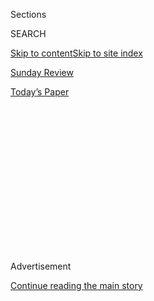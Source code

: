 <div id="app">

<div>

<div>

<div>

<div class="NYTAppHideMasthead css-1q2w90k e1suatyy0">

<div class="section css-ui9rw0 e1suatyy2">

<div class="css-eph4ug er09x8g0">

<div class="css-6n7j50">

</div>

<span class="css-1dv1kvn">Sections</span>

<div class="css-10488qs">

<span class="css-1dv1kvn">SEARCH</span>

</div>

[Skip to content](#site-content)[Skip to site index](#site-index)

</div>

<div id="masthead-section-label" class="css-1wr3we4 eaxe0e00">

[Sunday
Review](https://www.nytimes3xbfgragh.onion/section/opinion/sunday)

</div>

<div class="css-10698na e1huz5gh0">

</div>

</div>

<div id="masthead-bar-one" class="section hasLinks css-15hmgas e1csuq9d3">

<div class="css-uqyvli e1csuq9d0">

</div>

<div class="css-1uqjmks e1csuq9d1">

</div>

<div class="css-9e9ivx">

[](https://myaccount.nytimes3xbfgragh.onion/auth/login?response_type=cookie&client_id=vi)

</div>

<div class="css-1bvtpon e1csuq9d2">

[Today’s
Paper](https://www.nytimes3xbfgragh.onion/section/todayspaper)

</div>

</div>

</div>

</div>

<div data-aria-hidden="false">

<div id="site-content" data-role="main">

<div>

<div class="css-1aor85t" style="opacity:0.000000001;z-index:-1;visibility:hidden">

<div class="css-1hqnpie">

<div class="css-epjblv">

<span class="css-17xtcya">[Sunday
Review](/section/opinion/sunday)</span><span class="css-x15j1o">|</span><span class="css-fwqvlz">Why
Lyndon Johnson Dropped
Out</span>

</div>

<div class="css-k008qs">

<div class="css-1iwv8en">

<span class="css-18z7m18"></span>

<div>

</div>

</div>

<span class="css-1n6z4y">https://nyti.ms/2pCXjbv</span>

<div class="css-1705lsu">

<div class="css-4xjgmj">

<div class="css-4skfbu" data-role="toolbar" data-aria-label="Social Media Share buttons, Save button, and Comments Panel with current comment count" data-testid="share-tools">

  - 
  - 
  - 
  - 
    
    <div class="css-6n7j50">
    
    </div>

  - 
  - 

</div>

</div>

</div>

</div>

</div>

</div>

<div id="NYT_TOP_BANNER_REGION" class="css-13pd83m">

</div>

<div id="top-wrapper" class="css-1sy8kpn">

<div id="top-slug" class="css-l9onyx">

Advertisement

</div>

[Continue reading the main
story](#after-top)

<div class="ad top-wrapper" style="text-align:center;height:100%;display:block;min-height:250px">

<div id="top" class="place-ad" data-position="top" data-size-key="top">

</div>

</div>

<div id="after-top">

</div>

</div>

<div id="sponsor-wrapper" class="css-1hyfx7x">

<div id="sponsor-slug" class="css-19vbshk">

Supported by

</div>

[Continue reading the main
story](#after-sponsor)

<div id="sponsor" class="ad sponsor-wrapper" style="text-align:center;height:100%;display:block">

</div>

<div id="after-sponsor">

</div>

</div>

<div class="css-v5btjw etb61u70">

<div class="css-v05ibm etb61u71">

[Opinion](/section/opinion)

</div>

</div>

[Vietnam '67](/column/vietnam-67 "Vietnam '67")

<div class="css-1vkm6nb ehdk2mb0">

# Why Lyndon Johnson Dropped Out

</div>

<div class="css-xt80pu e12qa4dv0">

<div class="css-18e8msd">

<div class="css-vp77d3 epjyd6m0">

<div class="css-1baulvz">

By <span class="css-1baulvz last-byline" itemprop="name">Fredrik
Logevall</span>

</div>

</div>

  - March 24,
    2018

  - 
    
    <div class="css-4xjgmj">
    
    <div class="css-d8bdto" data-role="toolbar" data-aria-label="Social Media Share buttons, Save button, and Comments Panel with current comment count" data-testid="share-tools">
    
      - 
      - 
      - 
      - 
        
        <div class="css-6n7j50">
        
        </div>
    
      - 
      - 
    
    </div>
    
    </div>

</div>

</div>

<div class="css-79elbk" data-testid="photoviewer-wrapper">

<div class="css-z3e15g" data-testid="photoviewer-wrapper-hidden">

</div>

<div class="css-1a48zt4 ehw59r15" data-testid="photoviewer-children">

![<span class="css-16f3y1r e13ogyst0" data-aria-hidden="true">President
Lyndon Johnson preparing an address on Vietnam in
1968.</span><span class="css-cnj6d5 e1z0qqy90" itemprop="copyrightHolder"><span class="css-1ly73wi e1tej78p0">Credit...</span><span><span>Bettmann
Archive, via Getty
Images</span></span></span>](https://static01.graylady3jvrrxbe.onion/images/2018/03/25/sunday-review/25Vietnam-Logevall/25Vietnam-Logevall-articleLarge.jpg?quality=75&auto=webp&disable=upscale)

</div>

</div>

<div class="section meteredContent css-1r7ky0e" name="articleBody" itemprop="articleBody">

<div class="css-1fanzo5 StoryBodyCompanionColumn">

<div class="css-53u6y8">

A half-century has passed since President Lyndon B. Johnson stunned
Americans by announcing, in a televised address on March 31, 1968, that
he was drastically reducing the bombing of North Vietnam, appealing to
the Hanoi government for negotiations and, most incredible of all,
withdrawing from the presidential election that fall. One imagines the
stupefied reaction in living rooms all across the country: “Did he just
say what I think he said?”

Johnson did what modern American presidents are never supposed to do:
refrain from seeking re-election. (Since World War II, only Harry Truman
in 1952 has done likewise.) He feared that his health could not
withstand four more years, but what really worried him was the Vietnam
War and the divisions it had created. The war was not just a threat to
his personal legacy; it was a threat to the very foundations of the
liberal political order that he cherished so deeply and that had built
so many middle-class American dreams.

His viewers didn’t know it, but Johnson had always suspected this moment
would come. From his earliest days in office, he repeatedly told his
wife, Lady Bird, and aides that he felt trapped on Vietnam, that he
would be crucified for whatever he did, that the conflict in far-off
Southeast Asia would ultimately be his downfall.

Already in May 1964, a year before he committed the country to
large-scale war, Johnson said to his national security adviser, McGeorge
Bundy: “I don’t think it’s worth fighting for and I don’t think we can
get out. It’s just the biggest damned mess.” A year later, shortly
before the first American ground forces set foot in Vietnam, Johnson
told Senator Richard Russell of Georgia, the chairman of the Armed
Services Committee: “There ain’t no daylight in Vietnam. There’s not a
bit.”

</div>

</div>

<div class="css-1fanzo5 StoryBodyCompanionColumn">

<div class="css-53u6y8">

Publicly, Johnson projected optimism. But the truth is that he was
always a bleak skeptic on Vietnam — skeptical that it could be won, even
with American air power and ground troops, especially in view of the
weaknesses of the South Vietnamese military and government, and
skeptical that the outcome truly mattered to American and Western
security.

This attitude was reinforced by the opinions of people he valued. The
Senate Democratic leadership on foreign policy — J. William Fulbright,
Russell and Mike Mansfield, the majority leader — privately warned him
in 1964 and ’65 against Americanizing the war. Allied leaders abroad did
the same, as did prominent voices in the press.

His own vice president, Hubert H. Humphrey, a savvy politician who
needed no reminder of the risks of “losing” a nation to Communism,
insisted, in a memo in mid-February 1965, that the risks of escalation
were far greater.

“If we find ourselves leading from frustration to escalation and end up
short of a war with China but embroiled deeper in fighting in Vietnam
over the next few months,” Humphrey warned, “political opposition will
steadily mount,” because Americans had not been persuaded that a major
war on behalf of an ineffectual Saigon government was justified.

At the same time, no senior military leader in 1965 offered the White
House even a chance of rapid victory in Vietnam. Five years, 500,000
troops, was the general estimate Johnson heard. Where would that put the
president in early 1968, as his campaign for re-election began in
earnest? Right where he found himself as he sat down to deliver his
announcement on March 31: in a protracted war with no end in sight.

</div>

</div>

<div class="css-1fanzo5 StoryBodyCompanionColumn">

<div class="css-53u6y8">

So why did he go in? Part of the answer, surely, is that escalation, if
done quietly, gradually and without putting the nation on full war
footing, offered Johnson the path of least immediate resistance (always
a tempting option for a policymaker), especially in domestic political
terms. Given his repeated public affirmations of Vietnam’s importance to
American security, it made sense that he would remain steadfast, in the
hope that the new military measures would succeed, lest he face
accusations of backing down, of going soft.

More than that, Johnson made the leap because for him, “retreat” from
the struggle was inconceivable. He personalized the war, saw attacks on
the policy as attacks on himself, and failed to see that his landslide
victory in 1964 and the international and domestic context in early 1965
gave him considerable freedom of action — a point Humphrey cogently
underscored in his February memo.

From Day 1 to the end, Johnson was a hawk on Vietnam, which proves again
that doubting warriors can be committed warriors. He always framed his
options in such a way that standing firm appeared the only reasonable
choice — it was full retreat, bomb the hell out of China, or stay the
course. Never did he fully explore imaginative ways out of the conflict;
for him, extrication without victory signified humiliation and defeat.

This didn’t mean Johnson rejected all talk of negotiations. After
mid-1965 he pressed Under Secretary of State George Ball for new
diplomatic ideas — although, as Ball later remarked, “he really meant
merely new channels and procedures.”

When negotiations with North Vietnam at last began in Paris in May 1968,
Johnson took a firm line. He also continued the bombing and indeed
increased it below the 19th Parallel and in Laos. In the 10 months from
March 1 to Dec. 31, 1968, the Pentagon dropped a greater tonnage of
bombs on Indochina than had been expended in the three years prior. This
expanded bombing, Daniel Ellsberg hauntingly concludes in his memoir of
the war, was “obediently carried out” by men from Secretary of Defense
Clark Clifford “on down to flight crews, who believed it served no
national purpose whatever.”

Humphrey won the Democratic nomination in 1968, yet Johnson was
reluctant to throw his full support behind him, privately accusing the
vice president of being cowardly and disloyal whenever he expressed a
desire to move policy even modestly in a dovish direction. Some part of
Johnson preferred to see Richard Nixon as his successor, expecting, with
reason, that the Republican would be more resolute than Humphrey in
pursuing the war.

</div>

</div>

<div class="css-1fanzo5 StoryBodyCompanionColumn">

<div class="css-53u6y8">

And so it ended, the saga of Lyndon Johnson’s presidency, its denouement
having been anticipated by him at the beginning. He was a man who
dreamed big dreams for the Great Society, who hoped that his prodigious
efforts on civil rights, voting rights, education and Medicare would
earn him a place alongside Abraham Lincoln and Franklin Roosevelt — and
who anticipated from the start that Vietnam would ruin it all.

It bears all the markings of tragedy, but of a certain kind, more
Shakespearean than Greek, more Macbeth than Agamemnon. Whereas for the
Greek playwrights the universe tends to be deterministic, the hero at
the mercy of forces beyond his control, for Shakespeare the tragedy lies
in the very choices the protagonist makes. His Macbeth is no mere
victim; he contributes to his own demise. The same must be said of
Lyndon Johnson.

For those seeking symbols there is, finally, this: On Jan. 22, 1973,
Johnson died at his Texas ranch, two days after hearing Nixon, in his
second inaugural address, hint at cuts to the Great Society and remind
Americans how far they had come from that bleak time in 1968, when they
faced “the prospect of seemingly endless war abroad and of destructive
conflict at home.” The next day, Nixon announced a deal had been reached
in Paris to end the war and “bring peace with honor.”

</div>

</div>

</div>

<div>

</div>

<div>

</div>

<div>

</div>

<div>

<div id="bottom-wrapper" class="css-1ede5it">

<div id="bottom-slug" class="css-l9onyx">

Advertisement

</div>

[Continue reading the main
story](#after-bottom)

<div id="bottom" class="ad bottom-wrapper" style="text-align:center;height:100%;display:block;min-height:90px">

</div>

<div id="after-bottom">

</div>

</div>

</div>

</div>

</div>

## Site Index

<div>

</div>

## Site Information Navigation

  - [© <span>2020</span> <span>The New York Times
    Company</span>](https://help.nytimes3xbfgragh.onion/hc/en-us/articles/115014792127-Copyright-notice)

<!-- end list -->

  - [NYTCo](https://www.nytco.com/)
  - [Contact
    Us](https://help.nytimes3xbfgragh.onion/hc/en-us/articles/115015385887-Contact-Us)
  - [Work with us](https://www.nytco.com/careers/)
  - [Advertise](https://nytmediakit.com/)
  - [T Brand Studio](http://www.tbrandstudio.com/)
  - [Your Ad
    Choices](https://www.nytimes3xbfgragh.onion/privacy/cookie-policy#how-do-i-manage-trackers)
  - [Privacy](https://www.nytimes3xbfgragh.onion/privacy)
  - [Terms of
    Service](https://help.nytimes3xbfgragh.onion/hc/en-us/articles/115014893428-Terms-of-service)
  - [Terms of
    Sale](https://help.nytimes3xbfgragh.onion/hc/en-us/articles/115014893968-Terms-of-sale)
  - [Site
    Map](https://spiderbites.nytimes3xbfgragh.onion)
  - [Help](https://help.nytimes3xbfgragh.onion/hc/en-us)
  - [Subscriptions](https://www.nytimes3xbfgragh.onion/subscription?campaignId=37WXW)

</div>

</div>

</div>

</div>
